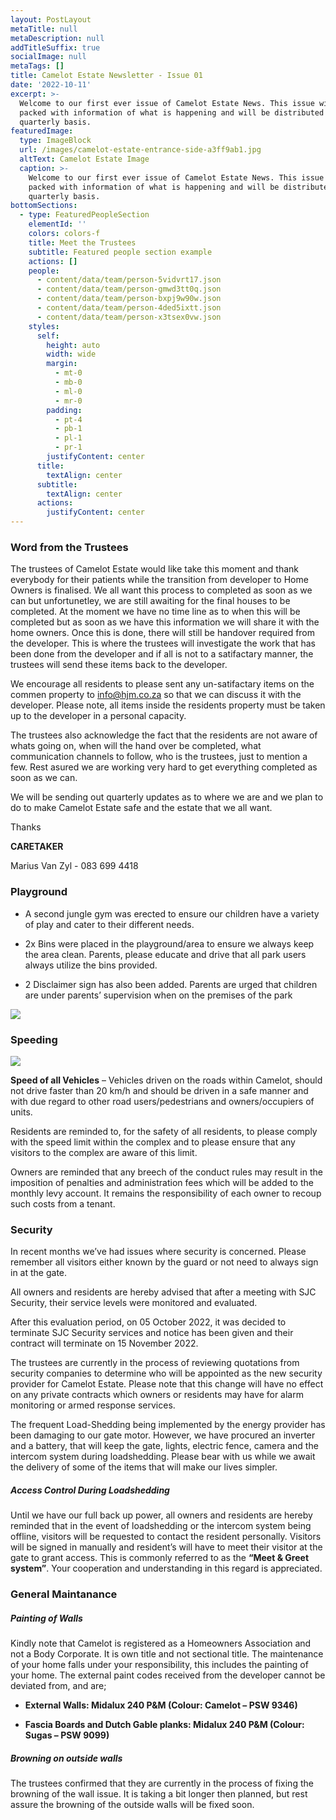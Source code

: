 ```yaml
---
layout: PostLayout
metaTitle: null
metaDescription: null
addTitleSuffix: true
socialImage: null
metaTags: []
title: Camelot Estate Newsletter - Issue 01
date: '2022-10-11'
excerpt: >-
  Welcome to our first ever issue of Camelot Estate News. This issue will be
  packed with information of what is happening and will be distributed on a
  quarterly basis.
featuredImage:
  type: ImageBlock
  url: /images/camelot-estate-entrance-side-a3ff9ab1.jpg
  altText: Camelot Estate Image
  caption: >-
    Welcome to our first ever issue of Camelot Estate News. This issue will be
    packed with information of what is happening and will be distributed on a
    quarterly basis.
bottomSections:
  - type: FeaturedPeopleSection
    elementId: ''
    colors: colors-f
    title: Meet the Trustees
    subtitle: Featured people section example
    actions: []
    people:
      - content/data/team/person-5vidvrt17.json
      - content/data/team/person-gmwd3tt0q.json
      - content/data/team/person-bxpj9w90w.json
      - content/data/team/person-4ded5ixtt.json
      - content/data/team/person-x3tsex0vw.json
    styles:
      self:
        height: auto
        width: wide
        margin:
          - mt-0
          - mb-0
          - ml-0
          - mr-0
        padding:
          - pt-4
          - pb-1
          - pl-1
          - pr-1
        justifyContent: center
      title:
        textAlign: center
      subtitle:
        textAlign: center
      actions:
        justifyContent: center
---
```

### **Word from the Trustees**

The trustees of Camelot Estate would like take this moment and thank everybody for their patients while the transition from developer to Home Owners is finalised. We all want this process to completed as soon as we can but unfortunetley, we are still awaiting for the final houses to be completed. At the moment we have no time line as to when this will be completed but as soon as we have this information we will share it with the home owners. Once this is done, there will still be handover required from the developer. This is where the trustees will investigate the work that has been done from the developer and if all is not to a satifactary manner, the trustees will send these items back to the developer.

We encourage all residents to please sent any un-satifactary items on the commen property to info@hjm.co.za so that we can discuss it with the developer. Please note, all items inside the residents property must be taken up to the developer in a personal capacity.

The trustees also acknowledge the fact that the residents are not aware of whats going on, when will the hand over be completed, what communication channels to follow, who is the trustees, just to mention a few. Rest asured we are working very hard to get everything completed as soon as we can.

We will be sending out quarterly updates as to where we are and we plan to do to make Camelot Estate safe and the estate that we all want.

Thanks

**CARETAKER**

Marius Van Zyl - 083 699 4418

### **Playground**

*   A second jungle gym was erected to ensure our children have a variety of play and cater to their different needs.

<!---->

*   2x Bins were placed in the playground/area to ensure we always keep the area clean. Parents, please educate and drive that all park users always utilize the bins provided.

<!---->

*   2 Disclaimer sign has also been added. Parents are urged that
    children are under parents’ supervision when on the premises of the park

![](/images/park%20newsleter.jpg)

### **Speeding**

![](/images/20-a5bd831b.jpg)

**Speed of all Vehicles** – Vehicles driven on the roads within Camelot, should not drive faster than 20 km/h and should be driven in a safe manner and with due regard to other road users/pedestrians and owners/occupiers of units.

Residents are reminded to, for the safety of all residents, to please comply with the speed limit within the complex and to please ensure that any visitors to the complex are aware of this limit.

Owners are reminded that any breech of the conduct rules may result in the imposition of penalties and administration fees which will be added to the monthly levy account. It remains the responsibility of each owner to recoup such costs from a tenant.

### **Security**

In recent months we’ve had issues where security is concerned. Please remember all visitors either known by the guard or not need to always sign in at the gate.

All owners and residents are hereby advised that after a meeting with SJC Security, their service levels were monitored and evaluated.

After this evaluation period, on 05 October 2022, it was decided to terminate SJC Security services and notice has been given and their contract will terminate on 15 November 2022.

The trustees are currently in the process of reviewing quotations from security companies to determine who will be appointed as the new security provider for Camelot Estate. Please note that this change will have no effect on any private contracts which owners or residents may have for alarm monitoring or armed response services.

The frequent Load-Shedding being implemented by the energy provider has been damaging to our gate motor. However, we have procured an inverter and a battery, that will keep the gate, lights, electric fence, camera and the intercom system during loadshedding. Please bear with us while we await the delivery of some of the items that will make our lives simpler.

##### **Access Control During Loadshedding**

Until we have our full back up power, all owners and residents are hereby reminded that in the event of loadshedding or the intercomsystem being offline, visitors will be requested to contact the resident personally. Visitors willbe signed in manually and resident’s will have to meet their visitor at the gate to grant access.This is commonly referred to as the **“Meet & Greet system”**.Your cooperation and understanding in this regard is appreciated.

### **General Maintanance**

##### **Painting of Walls**

Kindly note that Camelot is registered as a Homeowners Association and not a Body Corporate. It is own title and not sectional title. The maintenance of your home falls under your responsibility, this includes the painting of your home. The external paint codes received from the developer cannot be deviated from, and are;

*   **External Walls: Midalux 240 P\&M (Colour: Camelot – PSW 9346)**

*   **Fascia Boards and Dutch Gable planks: Midalux 240 P\&M (Colour: Sugas – PSW 9099)**

##### **Browning on outside walls**

The trustees confirmed that they are currently in the process of fixing the browning of the wall issue. It is taking a bit longer then planned, but rest assure the browning of the outside walls will be fixed soon.

